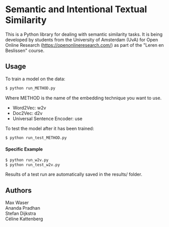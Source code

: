 # Semantic and Intentional Textual Similarity

This is a Python library for dealing with semantic similarity tasks. It is being developed by students from the University of Amsterdam (UvA) for Open Online Research (https://openonlineresearch.com/) as part of the "Leren en Beslissen" course.

## Usage

To train a model on the data:
```bash
$ python run_METHOD.py
```
Where METHOD is the name of the embedding technique you want to use. 

- Word2Vec: w2v  
- Doc2Vec: d2v  
- Universal Sentence Encoder: use

To test the model after it has been trained:
```bash
$ python run_test_METHOD.py
```

#### Specific Example
```bash
$ python run_w2v.py
$ python run_test_w2v.py
```
Results of a test run are automatically saved in the results/ folder.




## Authors

Max Waser  
Ananda Pradhan  
Stefan Dijkstra  
Céline Kattenberg
